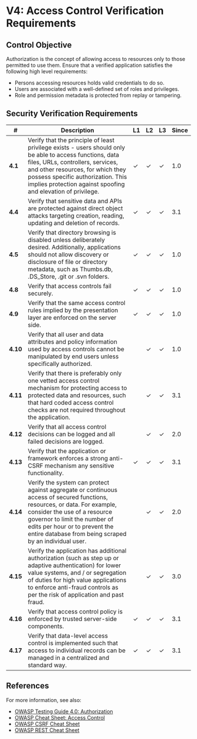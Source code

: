 # V4: Access Control Verification Requirements

## Control Objective

Authorization is the concept of allowing access to resources only to those permitted to use them. Ensure that a verified application satisfies the following high level requirements:

* Persons accessing resources holds valid credentials to do so.
* Users are associated with a well-defined set of roles and privileges.
* Role and permission metadata is protected from replay or tampering.


## Security Verification Requirements

| # | Description | L1 | L2 | L3 | Since |
| --- | --- | --- | --- | -- | -- |
| **4.1** | Verify that the principle of least privilege exists - users should only be able to access functions, data files, URLs, controllers, services, and other resources, for which they possess specific authorization. This implies protection against spoofing and elevation of privilege. | ✓ | ✓ | ✓ | 1.0 |
| **4.4** | Verify that sensitive data and APIs are protected against direct object attacks targeting creation, reading, updating and deletion of records. | ✓ | ✓ | ✓ | 3.1 |
| **4.5** | Verify that directory browsing is disabled unless deliberately desired. Additionally, applications should not allow discovery or disclosure of file or directory metadata, such as Thumbs.db, .DS_Store, .git or .svn folders. | ✓ | ✓ | ✓ | 1.0 |
| **4.8** | Verify that access controls fail securely. | ✓ | ✓ | ✓ | 1.0 |
| **4.9** | Verify that the same access control rules implied by the presentation layer are enforced on the server side. | ✓ | ✓ | ✓ | 1.0 |
| **4.10** | Verify that all user and data attributes and policy information used by access controls cannot be manipulated by end users unless specifically authorized. |  | ✓ | ✓ | 1.0 |
| **4.11** | Verify that there is preferably only one vetted access control mechanism for protecting access to protected data and resources, such that hard coded access control checks are not required throughout the application. |  | ✓ | ✓ | 3.1 |
| **4.12** | Verify that all access control decisions can be logged and all failed decisions are logged. |  | ✓ | ✓ | 2.0 |
| **4.13** | Verify that the application or framework enforces a strong anti-CSRF mechanism any sensitive functionality. | ✓ | ✓ | ✓ | 3.1 |
| **4.14** | Verify the system can protect against aggregate or continuous access of secured functions, resources, or data. For example, consider the use of a resource governor to limit the number of edits per hour or to prevent the entire database from being scraped by an individual user. |  | ✓ | ✓ | 2.0 |
| **4.15** | Verify the application has additional authorization (such as step up or adaptive authentication) for lower value systems, and / or segregation of duties for high value applications to enforce anti-fraud controls as per the risk of application and past fraud. |  | ✓ | ✓ | 3.0 |
| **4.16** | Verify that access control policy is enforced by trusted server-side components.  | ✓ | ✓ | ✓ | 3.1 |
| **4.17** | Verify that data-level access control is implemented such that access to individual records can be managed in a centralized and standard way. | ✓ | ✓ | ✓ | 3.1 |


## References

For more information, see also:

* [OWASP Testing Guide 4.0: Authorization](https://www.owasp.org/index.php/Testing_for_Authorization)
* [OWASP Cheat Sheet: Access Control](https://www.owasp.org/index.php/Access_Control_Cheat_Sheet)
* [OWASP CSRF Cheat Sheet](https://www.owasp.org/index.php/Cross-Site_Request_Forgery_(CSRF)_Prevention_Cheat_Sheet)
* [OWASP REST Cheat Sheet](https://www.owasp.org/index.php/REST_Security_Cheat_Sheet)
